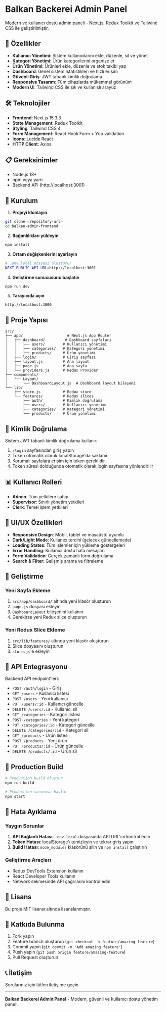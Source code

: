 # Balkan Backerei Admin Panel

Modern ve kullanıcı dostu admin paneli - Next.js, Redux Toolkit ve Tailwind CSS ile geliştirilmiştir.

## 🚀 Özellikler

- **Kullanıcı Yönetimi**: Sistem kullanıcılarını ekle, düzenle, sil ve yönet
- **Kategori Yönetimi**: Ürün kategorilerini organize et
- **Ürün Yönetimi**: Ürünleri ekle, düzenle ve stok takibi yap
- **Dashboard**: Genel sistem istatistikleri ve hızlı erişim
- **Güvenli Giriş**: JWT tabanlı kimlik doğrulama
- **Responsive Tasarım**: Tüm cihazlarda mükemmel görünüm
- **Modern UI**: Tailwind CSS ile şık ve kullanışlı arayüz

## 🛠️ Teknolojiler

- **Frontend**: Next.js 15.3.3
- **State Management**: Redux Toolkit
- **Styling**: Tailwind CSS 4
- **Form Management**: React Hook Form + Yup validation
- **Icons**: Lucide React
- **HTTP Client**: Axios

## 📋 Gereksinimler

- Node.js 18+ 
- npm veya yarn
- Backend API (http://localhost:3001)

## 🚀 Kurulum

1. **Projeyi klonlayın**
```bash
git clone <repository-url>
cd balkan-admin-frontend
```

2. **Bağımlılıkları yükleyin**
```bash
npm install
```

3. **Ortam değişkenlerini ayarlayın**
```bash
# .env.local dosyası oluşturun
NEXT_PUBLIC_API_URL=http://localhost:3001
```

4. **Geliştirme sunucusunu başlatın**
```bash
npm run dev
```

5. **Tarayıcıda açın**
```
http://localhost:3000
```

## 📁 Proje Yapısı

```
src/
├── app/                    # Next.js App Router
│   ├── dashboard/         # Dashboard sayfaları
│   │   ├── users/        # Kullanıcı yönetimi
│   │   ├── categories/   # Kategori yönetimi
│   │   └── products/     # Ürün yönetimi
│   ├── login/            # Giriş sayfası
│   ├── layout.js         # Ana layout
│   ├── page.js           # Ana sayfa
│   └── providers.js      # Redux Provider
├── components/
│   └── Layout/
│       └── DashboardLayout.js  # Dashboard layout bileşeni
└── lib/
    ├── store.js          # Redux store
    └── features/         # Redux slices
        ├── auth/         # Kimlik doğrulama
        ├── users/        # Kullanıcı yönetimi
        ├── categories/   # Kategori yönetimi
        └── products/     # Ürün yönetimi
```

## 🔐 Kimlik Doğrulama

Sistem JWT tabanlı kimlik doğrulama kullanır:

1. `/login` sayfasından giriş yapın
2. Token otomatik olarak localStorage'da saklanır
3. Korumalı sayfalara erişim için token gereklidir
4. Token süresi dolduğunda otomatik olarak login sayfasına yönlendirilir

## 📊 Kullanıcı Rolleri

- **Admin**: Tüm yetkilere sahip
- **Supervisor**: Sınırlı yönetim yetkileri
- **Clerk**: Temel işlem yetkileri

## 🎨 UI/UX Özellikleri

- **Responsive Design**: Mobil, tablet ve masaüstü uyumlu
- **Dark/Light Mode**: Kullanıcı tercihi (gelecek güncellemede)
- **Loading States**: Tüm işlemler için yükleme göstergeleri
- **Error Handling**: Kullanıcı dostu hata mesajları
- **Form Validation**: Gerçek zamanlı form doğrulama
- **Search & Filter**: Gelişmiş arama ve filtreleme

## 🔧 Geliştirme

### Yeni Sayfa Ekleme

1. `src/app/dashboard/` altında yeni klasör oluşturun
2. `page.js` dosyası ekleyin
3. `DashboardLayout` bileşenini kullanın
4. Gerekirse yeni Redux slice oluşturun

### Yeni Redux Slice Ekleme

1. `src/lib/features/` altında yeni klasör oluşturun
2. Slice dosyasını oluşturun
3. `store.js`'e ekleyin

## 📝 API Entegrasyonu

Backend API endpoint'leri:

- `POST /auth/login` - Giriş
- `GET /users` - Kullanıcı listesi
- `POST /users` - Yeni kullanıcı
- `PUT /users/:id` - Kullanıcı güncelle
- `DELETE /users/:id` - Kullanıcı sil
- `GET /categories` - Kategori listesi
- `POST /categories` - Yeni kategori
- `PUT /categories/:id` - Kategori güncelle
- `DELETE /categories/:id` - Kategori sil
- `GET /products` - Ürün listesi
- `POST /products` - Yeni ürün
- `PUT /products/:id` - Ürün güncelle
- `DELETE /products/:id` - Ürün sil

## 🚀 Production Build

```bash
# Production build oluştur
npm run build

# Production sunucusu başlat
npm start
```

## 🐛 Hata Ayıklama

### Yaygın Sorunlar

1. **API Bağlantı Hatası**: `.env.local` dosyasında API URL'ini kontrol edin
2. **Token Hatası**: localStorage'ı temizleyin ve tekrar giriş yapın
3. **Build Hatası**: `node_modules` klasörünü silin ve `npm install` çalıştırın

### Geliştirme Araçları

- Redux DevTools Extension kullanın
- React Developer Tools kullanın
- Network sekmesinde API çağrılarını kontrol edin

## 📄 Lisans

Bu proje MIT lisansı altında lisanslanmıştır.

## 👥 Katkıda Bulunma

1. Fork yapın
2. Feature branch oluşturun (`git checkout -b feature/amazing-feature`)
3. Commit yapın (`git commit -m 'Add amazing feature'`)
4. Push yapın (`git push origin feature/amazing-feature`)
5. Pull Request oluşturun

## 📞 İletişim

Sorularınız için lütfen iletişime geçin.

---

**Balkan Backerei Admin Panel** - Modern, güvenli ve kullanıcı dostu yönetim paneli.
